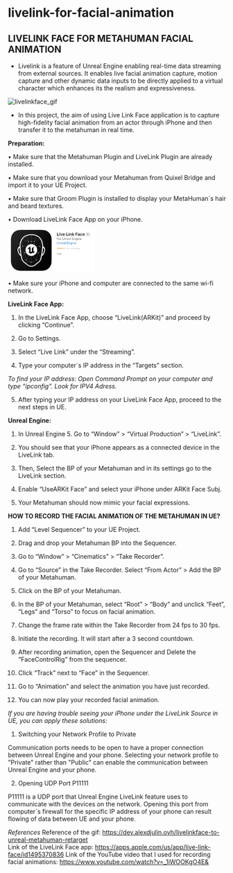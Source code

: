 # livelink-for-facial-animation

## LIVELINK FACE FOR METAHUMAN FACIAL ANIMATION ##

- Livelink is a feature of Unreal Engine enabling real-time data streaming from external sources. It enables live facial animation capture, motion capture and other dynamic data inputs to be directly applied to a virtual character which enhances its the realism and expressiveness.   
   
   
<img src="./images/livelinkface_gif.gif" alt="livelinkface_gif" width="300"/>
     
   
- In this project, the aim of using Live Link Face application is to capture high-fidelity facial animation from an actor through iPhone and then transfer it to the metahuman in real time.
   
   
   
**Preparation:**
   
•	Make sure that the Metahuman Plugin and LiveLink Plugin are already installed.
   
•	Make sure that you download your Metahuman from Quixel Bridge and import it to your UE Project.
   
•	Make sure that Groom Plugin is installed to display your MetaHuman`s hair and beard textures.
    
•	Download LiveLink Face App on your iPhone.
   
   <img src="./images/LiveLinkApp.png" alt="LiveLinkApp" width="200"/>
   
•	Make sure your iPhone and computer are connected to the same wi-fi network.
   
**LiveLink Face App:**
   
1.	In the LiveLink Face App, choose “LiveLink(ARKit)” and proceed by clicking “Continue”.
   
2.	Go to Settings.
   
3.	Select “Live Link” under the “Streaming”.
   
4.	Type your computer`s IP address in the “Targets” section.
   
_To find your IP address: Open Command Prompt on your computer and type “ipconfig”. Look for IPV4 Adress._
   
5.	After typing your IP address on your LiveLink Face App, proceed to the next steps in UE.
   
**Unreal Engine:**
   
1.	In Unreal Engine 5. Go to “Window” > “Virtual Production” > “LiveLink”.
   
2.	You should see that your iPhone appears as a connected device in the LiveLink tab.
   
3.	Then, Select the BP of your Metahuman and in its settings go to the LiveLink section.
   
4.	Enable “UseARKit Face” and select your iPhone under ARKit Face Subj. 
   
5.	Your Metahuman should now mimic your facial expressions.
   
**HOW TO RECORD THE FACIAL ANIMATION OF THE METAHUMAN IN UE?**
  
1.	Add “Level Sequencer” to your UE Project.
   
2.	Drag and drop your Metahuman BP into the Sequencer.
   
3.	Go to  “Window” >  “Cinematics” >  “Take Recorder”.
   
4.	Go to “Source” in the Take Recorder. Select “From Actor” > Add the BP of your Metahuman.
   
5.	Click on the BP of your Metahuman.
   
6.	In the BP of your Metahuman, select “Root” > “Body” and unclick “Feet”, “Legs” and “Torso” to focus on facial animation.
   
7.	Change the frame rate within the Take Recorder from 24 fps to 30 fps.
   
8.	Initiate the recording. It will start after a 3 second countdown. 
   
9.	After recording animation, open the Sequencer and Delete the “FaceControlRig” from the sequencer.
   
10.	Click “Track” next to “Face” in the Sequencer.
   
11.	Go to “Animation” and select the animation you have just recorded.
   
12.	You can now play your recorded facial animation.
   
    
    
_If you are having trouble seeing your iPhone under the LiveLink Source in UE, you can apply these solutions:_

1.	Switching your Network Profile to Private
   
Communication ports needs to be open to have a proper connection between Unreal Engine and your phone. Selecting your network profile to "Private" rather than "Public" can enable the communication between Unreal Engine and your phone.
   
2.	Opening UDP Port P11111
   
P11111 is a UDP port that Unreal Engine LiveLink feature uses to communicate with the devices on the network. Opening this port from computer`s firewall for the specific IP address of your phone can result flowing of data between UE and your phone. 
   
      
_References_
Reference of the gif: https://dev.alexdjulin.ovh/livelinkface-to-unreal-metahuman-retarget    
Link of the LiveLink Face app: https://apps.apple.com/us/app/live-link-face/id1495370836
Link of the YouTube video that I used for recording facial animations: https://www.youtube.com/watch?v=_1iWOOKgO4E&



   


   











